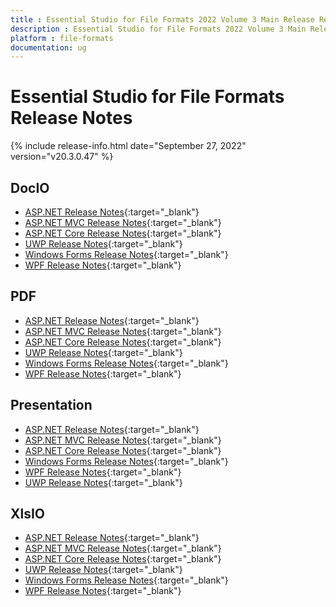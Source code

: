 ```yaml
---
title : Essential Studio for File Formats 2022 Volume 3 Main Release Release Notes  
description : Essential Studio for File Formats 2022 Volume 3 Main Release Release Notes  
platform : file-formats
documentation: ug
---
```


# Essential Studio for File Formats  Release Notes  

{% include release-info.html date="September 27, 2022" version="v20.3.0.47" %} 

## DocIO

* [ASP.NET Release Notes](/aspnet/release-notes/v20.3.0.47#docio){:target="_blank"}
* [ASP.NET MVC Release Notes](/aspnetmvc/release-notes/v20.3.0.47#docio){:target="_blank"}
* [ASP.NET Core Release Notes](/aspnet-core/release-notes/v20.3.0.47#docio){:target="_blank"}
* [UWP Release Notes](/uwp/release-notes/v20.3.0.47#docio){:target="_blank"}
* [Windows Forms Release Notes](/windowsforms/release-notes/v20.3.0.47#docio){:target="_blank"}
* [WPF Release Notes](/wpf/release-notes/v20.3.0.47#docio){:target="_blank"}


## PDF

* [ASP.NET Release Notes](/aspnet/release-notes/v20.3.0.47#pdf){:target="_blank"}
* [ASP.NET MVC Release Notes](/aspnetmvc/release-notes/v20.3.0.47#pdf){:target="_blank"}
* [ASP.NET Core Release Notes](/aspnet-core/release-notes/v20.3.0.47#pdf){:target="_blank"}
* [UWP Release Notes](/uwp/release-notes/v20.3.0.47#pdf){:target="_blank"}
* [Windows Forms Release Notes](/windowsforms/release-notes/v20.3.0.47#pdf){:target="_blank"}
* [WPF Release Notes](/wpf/release-notes/v20.3.0.47#pdf){:target="_blank"}


## Presentation

* [ASP.NET Release Notes](/aspnet/release-notes/v20.3.0.47#presentation){:target="_blank"}
* [ASP.NET MVC Release Notes](/aspnetmvc/release-notes/v20.3.0.47#presentation){:target="_blank"}
* [ASP.NET Core Release Notes](/aspnet-core/release-notes/v20.3.0.47#presentation){:target="_blank"}
* [Windows Forms Release Notes](/windowsforms/release-notes/v20.3.0.47#presentation){:target="_blank"}
* [WPF Release Notes](/wpf/release-notes/v20.3.0.47#presentation){:target="_blank"}
* [UWP Release Notes](/uwp/release-notes/v20.3.0.47#presentation){:target="_blank"}


## XlsIO

* [ASP.NET Release Notes](/aspnet/release-notes/v20.3.0.47#xlsio){:target="_blank"}
* [ASP.NET MVC Release Notes](/aspnetmvc/release-notes/v20.3.0.47#xlsio){:target="_blank"}
* [ASP.NET Core Release Notes](/aspnet-core/release-notes/v20.3.0.47#xlsio){:target="_blank"}
* [UWP Release Notes](/uwp/release-notes/v20.3.0.47#xlsio){:target="_blank"}
* [Windows Forms Release Notes](/windowsforms/release-notes/v20.3.0.47#xlsio){:target="_blank"}
* [WPF Release Notes](/wpf/release-notes/v20.3.0.47#xlsio){:target="_blank"}
